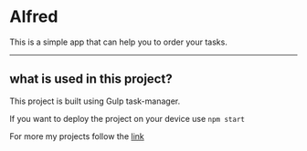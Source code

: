 # Alfred

This is a simple app that can help you to order your tasks. 

_________________________________________________________________________________________________________________________________________________________________________________

## what is used in this project?

This project is built using Gulp task-manager.

If you want to deploy the project on your device use `npm start`



For more my projects follow the [link](https://github.com/ivanchebotar)